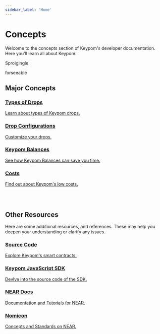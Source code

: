 ```yaml
---
sidebar_label: 'Home'
---
```

# Concepts
Welcome to the concepts section of Keypom's developer documentation. Here you'll learn all about Keypom.

Sproigingle

forseeable

## Major Concepts

<div class="container">
  <div class="row">
    <div class="col">
      <a href="Keypom Protocol/Github Readme/Types of Drops/introduction">
        <div class="card h-100 card-body">
          <div class="card__body">
            <h3 class="small-bottom-padding">Types of Drops</h3>
            <p class="neutraltext">Learn about types of Keypom drops.</p>
          </div>
        </div>
      </a>
    </div>
    <div class="col">
      <a href="Keypom Protocol/Github Readme/Types of Drops/customization-homepage">
        <div class="card h-100 card-body">
          <div class="card__body">
            <h3 class="small-bottom-padding">Drop Configurations</h3>
              <p class="neutraltext">Customize your drops.</p>
          </div>
        </div>
      </a>
    </div>
  </div>
  <div class="row">
    <div class="col">
      <a href="Keypom Protocol/balances">
        <div class="card h-100 card-body">
          <div class="card__body">
            <h3 class="small-bottom-padding">Keypom Balances</h3>
            <p class="neutraltext">See how Keypom Balances can save you time.</p>
          </div>
        </div>
      </a>
    </div>
    <div class="col">
      <a href="Keypom Protocol/Github Readme/costs">
        <div class="card h-100 card-body">
          <div class="card__body">
            <h3 class="small-bottom-padding">Costs</h3>
              <p class="neutraltext">Find out about Keypom's low costs.</p>
          </div>
        </div>
      </a>
    </div>
  </div>
</div>
<br></br>

## Other Resources

Here are some additional resources, and references. These may help you deepen your understanding or clarify any issues.

<div class="container">
  <div class="row">
    <div class="col">
      <a href="https://github.com/keypom/keypom">
        <div class="card h-100 card-body">
          <div class="card__body">
            <h3 class="small-bottom-padding">Source Code</h3>
            <p class="neutraltext">Explore Keypom's smart contracts.</p>
          </div>
        </div>
      </a>
    </div>
    <div class="col">
      <a href="https://github.com/keypom/keypom-js">
        <div class="card h-100 card-body">
          <div class="card__body">
            <h3 class="small-bottom-padding">Keypom JavaScript SDK</h3>
              <p class="neutraltext">Devlve into the source code of the SDK.</p>
          </div>
        </div>
      </a>
    </div>
  </div>
  <div class="row">
    <div class="col">
      <a href="https://docs.near.org/">
        <div class="card h-100 card-body">
          <div class="card__body">
            <h3 class="small-bottom-padding">NEAR Docs</h3>
            <p class="neutraltext">Documentation and Tutorials for NEAR.</p>
          </div>
        </div>
      </a>
    </div>
    <div class="col">
      <a href="https://nomicon.io/">
        <div class="card h-100 card-body">
          <div class="card__body">
            <h3 class="small-bottom-padding">Nomicon</h3>
              <p class="neutraltext">Concepts and Standards on NEAR.</p>
          </div>
        </div>
      </a>
    </div>
  </div>
</div>